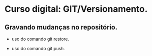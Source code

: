 # Curso digital: GIT/Versionamento.

## Gravando mudanças no repositório.

* uso do comando git restore.

* uso do comando git push.